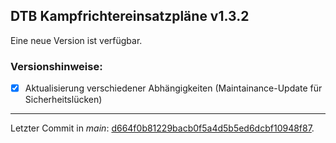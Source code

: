 ﻿## DTB Kampfrichtereinsatzpläne v1.3.2

Eine neue Version ist verfügbar.

### Versionshinweise:

- [x] Aktualisierung verschiedener Abhängigkeiten (Maintainance-Update für Sicherheitslücken)

---

Letzter Commit in *main*: [d664f0b81229bacb0f5a4d5b5ed6dcbf10948f87](https://github.com/philippremy/dtb-kampfrichtereinsatzplaene/commit/d664f0b81229bacb0f5a4d5b5ed6dcbf10948f87).
